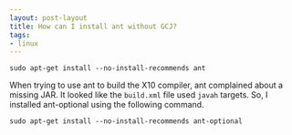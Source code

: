 ```yaml
---
layout: post-layout
title: How can I install ant without GCJ?
tags:
- linux
---
```


```
sudo apt-get install --no-install-recommends ant
```

When trying to use ant to build the X10 compiler, ant complained about a missing
JAR. It looked like the `build.xml` file used `javah` targets. So, I installed
ant-optional using the following command.

```
sudo apt-get install --no-install-recommends ant-optional
```

